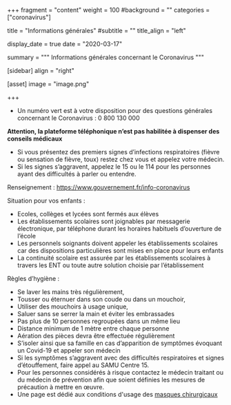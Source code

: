 +++
fragment = "content"
weight = 100
#background = ""
categories = ["coronavirus"]

title = "Informations générales"
#subtitle = ""
title_align = "left"

display_date = true
date = "2020-03-17"

summary = """
Informations générales concernant le Coronavirus
"""
    
[sidebar]
  align = "right"

[asset]
  image = "image.png"
  
+++

* Un numéro vert est à votre disposition pour des questions générales concernant le Coronavirus : 0 800 130 000
 
**Attention, la plateforme téléphonique n’est pas habilitée à dispenser des conseils médicaux**

* Si vous présentez des premiers signes d’infections respiratoires (fièvre ou sensation de fièvre, toux) restez chez vous et appelez votre médecin.
* Si les signes s’aggravent, appelez le 15 ou le 114 pour les personnes ayant des difficultés à parler ou entendre.

Renseignement : https://www.gouvernement.fr/info-coronavirus

Situation pour vos enfants : 
* Ecoles, collèges et lycées sont fermés aux élèves
* Les établissements scolaires sont joignables par messagerie électronique, par téléphone durant les horaires habituels d’ouverture de l’école
* Les personnels soignants doivent appeler les établissements scolaires car des dispositions particulières sont mises en place pour leurs enfants
* La continuité scolaire est assurée par les établissements scolaires à travers les ENT ou toute autre solution choisie par l’établissement


Règles d’hygiène :

* Se laver les mains très régulièrement,
* Tousser ou éternuer dans son coude ou dans un mouchoir,
* Utiliser des mouchoirs à usage unique,
* Saluer sans se serrer la main et éviter les embrassades
* Pas plus de 10 personnes regroupées dans un même lieu
* Distance minimum de 1 mètre entre chaque personne
* Aération des pièces devra être effectuée régulièrement
* S’isoler ainsi que sa famille en cas d’apparition de symptômes évoquant un Covid-19 et appeler son médecin
* Si les symptômes s’aggravent avec des difficultés respiratoires et signes d’étouffement, faire appel au SAMU Centre 15.
* Pour les personnes considérés à risque contactez le médecin traitant ou du médecin de prévention afin que soient définies les mesures de précaution à mettre en œuvre.
* Une page est dédié aux conditions d'usage des [masques chirurgicaux](/blog/article-1)

